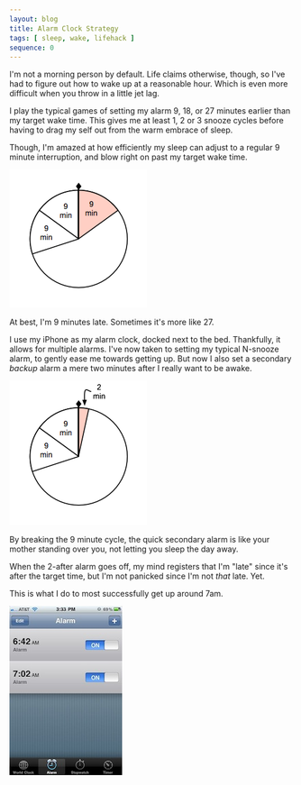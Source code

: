 ```yaml
---
layout: blog
title: Alarm Clock Strategy
tags: [ sleep, wake, lifehack ]
sequence: 0
---
```


I'm not a morning person by default. Life claims otherwise, though, so 
I've had to figure out how to wake up at a reasonable hour.  Which is
even more difficult when you throw in a little jet lag.

I play the typical games of setting my alarm 9, 18, or 27 minutes
earlier than my target wake time.  This gives me at least 1, 2 or
3 snooze cycles before having to drag my self out from the warm
embrace of sleep.

Though, I'm amazed at how efficiently my sleep can adjust to a regular
9 minute interruption, and blow right on past my target wake time.

![One alarm, 9 minute snooze, late!](/blog/assets/snooze9.png)

At best, I'm 9 minutes late.  Sometimes it's more like 27.

I use my iPhone as my alarm clock, docked next to the bed. Thankfully, 
it allows for multiple alarms. I've now taken to setting my typical
N-snooze alarm, to gently ease me towards getting up.  But now I also
set a secondary *backup* alarm a mere two minutes after I really want
to be awake. 

![Two alarms, 9 minute snooze, plus 2, okay!](/blog/assets/snooze9plus2.png)

By breaking the 9 minute cycle, the quick secondary alarm is like
your mother standing over you, not letting you sleep the day away.

When the 2-after alarm goes off, my mind registers that I'm "late"
since it's after the target time, but I'm not panicked since I'm not
*that* late.  Yet.

This is what I do to most successfully get up around 7am.

![iPhone settings](/blog/assets/iphone-alarms.jpg)


